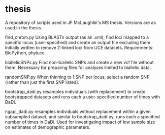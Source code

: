 # thesis

A repository of scripts used in JF McLaughlin's MS thesis. Versions are as used in the thesis.

find_chrom.py Using BLASTn output (as an .xml), find loci mapped to a specific locus (user-specified) and create an output file excluding them. Initially written to remove Z-linked loci from UCE datasets. Requirements: BioPython, phyluce

biallelicSNPs.py Find non-biallelic SNPs and create a new vcf file without them. Necessary for preparing files for analyses limited to biallelic data.

randomSNP.py When thinning to 1 SNP per locus, select a random SNP (rather than just the first SNP listed).

bootstrap_dadi.py resamples individuals (with replacement) to create bootstrapped datasets and runs each a user-specified number of times with DaDi.

ngapi_dadi.py resamples individuals without replacement within a given subsampled dataset, and similar to bootstrap_dadi.py, runs each a specified number of times in DaDi. Used for investigating impact of low sample size on estimates of demographic parameters.
